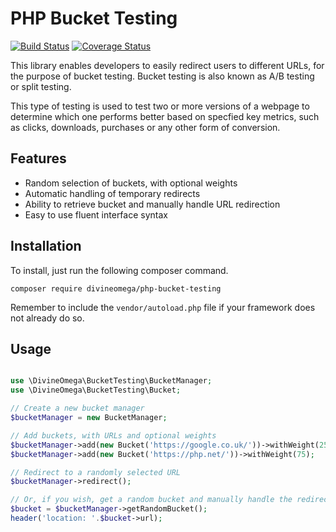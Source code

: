 # PHP Bucket Testing

[![Build Status](https://travis-ci.org/divineomega/php-bucket-testing.svg?branch=master)](https://travis-ci.org/divineomega/php-bucket-testing)
[![Coverage Status](https://coveralls.io/repos/github/divineomega/php-bucket-testing/badge.svg?branch=master)](https://coveralls.io/github/divineomega/php-bucket-testing?branch=master)

This library enables developers to easily redirect users to different URLs, for the purpose 
of bucket testing. Bucket testing is also known as A/B testing or split testing.

This type of testing is used to test two or more versions of a webpage to determine which one
performs better based on specfied key metrics, such as clicks, downloads, purchases or any other
form of conversion.

## Features

* Random selection of buckets, with optional weights
* Automatic handling of temporary redirects
* Ability to retrieve bucket and manually handle URL redirection
* Easy to use fluent interface syntax

## Installation
To install, just run the following composer command.

`composer require divineomega/php-bucket-testing`

Remember to include the `vendor/autoload.php` file if your framework does not already do so.

## Usage

```php

use \DivineOmega\BucketTesting\BucketManager;
use \DivineOmega\BucketTesting\Bucket;

// Create a new bucket manager
$bucketManager = new BucketManager;

// Add buckets, with URLs and optional weights
$bucketManager->add(new Bucket('https://google.co.uk/'))->withWeight(25);
$bucketManager->add(new Bucket('https://php.net/'))->withWeight(75);

// Redirect to a randomly selected URL
$bucketManager->redirect();

// Or, if you wish, get a random bucket and manually handle the redirection
$bucket = $bucketManager->getRandomBucket();
header('location: '.$bucket->url);

```
